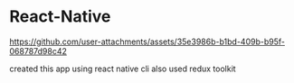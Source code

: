 # React-Native

https://github.com/user-attachments/assets/35e3986b-b1bd-409b-b95f-068787d98c42

created this app using react native cli also used redux toolkit 
